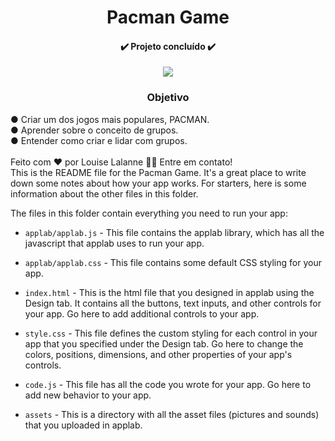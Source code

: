 <h1 align="center">Pacman Game</h1>
<h4 align="center"> ✔️ Projeto concluído ✔️</h4>

<p align="center">
<img src="https://user-images.githubusercontent.com/100588945/160303355-c06e16a6-3c49-4d86-8132-2362e24d885d.gif"/>
</p>

<h3 align="center">Objetivo</h3>
● Criar um dos jogos mais populares, PACMAN.</br>
● Aprender sobre o conceito de grupos.</br>
● Entender como criar e lidar com grupos.</br>
</br>
Feito com ❤️ por Louise Lalanne 👋🏽 Entre em contato!
</br>
This is the README file for the Pacman Game. It's a great place to write
down some notes about how your app works. For starters, here is some information
about the other files in this folder.

The files in this folder contain everything you need to run your app:

* `applab/applab.js` - This file contains the applab library, which has all the
  javascript that applab uses to run your app.

* `applab/applab.css` - This file contains some default CSS styling for your app.

* `index.html` - This is the html file that you designed in applab using the
  Design tab. It contains all the buttons, text inputs, and other controls for
  your app. Go here to add additional controls to your app.

* `style.css` - This file defines the custom styling for each control in your
  app that you specified under the Design tab. Go here to change the colors,
  positions, dimensions, and other properties of your app's controls.

* `code.js` - This file has all the code you wrote for your app. Go here to add
  new behavior to your app.

* `assets` - This is a directory with all the asset files (pictures and sounds)
  that you uploaded in applab.
